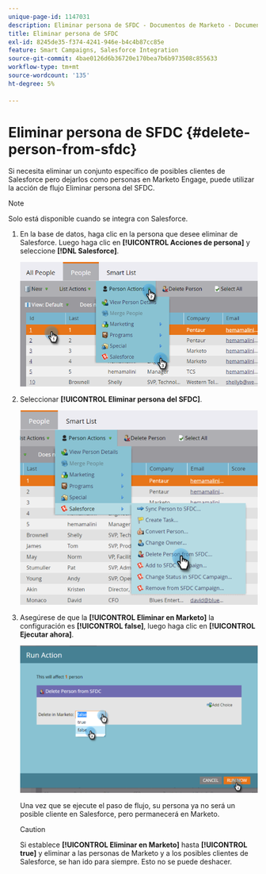 ```yaml
---
unique-page-id: 1147031
description: Eliminar persona de SFDC - Documentos de Marketo - Documentación del producto
title: Eliminar persona de SFDC
exl-id: 8245de35-f374-4241-946e-b4c4b87cc85e
feature: Smart Campaigns, Salesforce Integration
source-git-commit: 4bae0126d6b36720e170bea7b6b973508c855633
workflow-type: tm+mt
source-wordcount: '135'
ht-degree: 5%

---
```


# Eliminar persona de SFDC {#delete-person-from-sfdc}

Si necesita eliminar un conjunto específico de posibles clientes de Salesforce pero dejarlos como personas en Marketo Engage, puede utilizar la acción de flujo Eliminar persona del SFDC.

>[!NOTE]
>
>Solo está disponible cuando se integra con Salesforce.

1. En la base de datos, haga clic en la persona que desee eliminar de Salesforce. Luego haga clic en **[!UICONTROL Acciones de persona]** y seleccione **[!DNL Salesforce]**.

   ![](assets/person-actions-salesforce.png)

1. Seleccionar **[!UICONTROL Eliminar persona del SFDC]**.

   ![](assets/delete-person-from-sfdc.png)

1. Asegúrese de que la **[!UICONTROL Eliminar en Marketo]** la configuración es **[!UICONTROL false]**, luego haga clic en **[!UICONTROL Ejecutar ahora]**.

   ![](assets/run-action-delete-lead-from-sfdc.png)

   Una vez que se ejecute el paso de flujo, su persona ya no será un posible cliente en Salesforce, pero permanecerá en Marketo.

   >[!CAUTION]
   >
   >Si establece **[!UICONTROL Eliminar en Marketo]** hasta **[!UICONTROL true]** y eliminar a las personas de Marketo y a los posibles clientes de Salesforce, se han ido para siempre. Esto no se puede deshacer.
